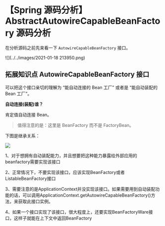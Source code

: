 # 【Spring 源码分析】AbstractAutowireCapableBeanFactory 源码分析

在分析源码之前先来看一下 `AutowireCapableBeanFactory` 接口。







![](../../images/2021-01-18 213950.png)





## 拓展知识点 AutowireCapableBeanFactory 接口

可以把这个接口亲切的理解为 “能自动连接的 Bean 工厂” 或者是 “能自动装配的 Bean 工厂”。

**自动连接(装配)谁？**

肯定值自动连接 Bean。

> 值得注意的是：这里是 BeanFactory 而不是 FactoryBean。

下图是继承关系：

![](D:\allData\Notes\wiki\images\1610980332.png)



1、对于想拥有自动装配能力，并且想要把这种能力暴露给外部应用的beanfactory需要实现该接口

2、正常情况下，不要实现该接口，应该实现BeanFactory或者ListableBeanFactory接口

3、需要注意的是ApplicationContext并没实现该接口。如果需要用到自动装配功能的话，可以调用ApplicationContext.getAutowireCapableBeanFactory()方法，来获取此接口实例。

4、如果一个接口实现了该接口，很大程度上，还要实现BeanFactoryWare接口，这样子就能在上下文中返回BeanFactory























